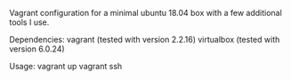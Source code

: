 Vagrant configuration for a minimal ubuntu 18.04 box with a few additional tools I use. 

Dependencies:
vagrant (tested with version 2.2.16)
virtualbox (tested with version 6.0.24)

Usage:
vagrant up
vagrant ssh
